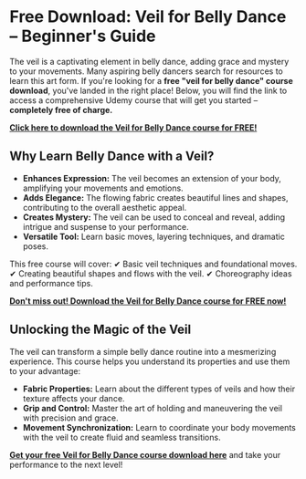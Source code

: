 # Free Download: Veil for Belly Dance – Beginner's Guide

The veil is a captivating element in belly dance, adding grace and mystery to your movements. Many aspiring belly dancers search for resources to learn this art form. If you're looking for a **free "veil for belly dance" course download**, you've landed in the right place!  Below, you will find the link to access a comprehensive Udemy course that will get you started – **completely free of charge.**

[**Click here to download the Veil for Belly Dance course for FREE!**](https://udemywork.com/veil-for-belly-dance)

## Why Learn Belly Dance with a Veil?

*   **Enhances Expression:** The veil becomes an extension of your body, amplifying your movements and emotions.
*   **Adds Elegance:** The flowing fabric creates beautiful lines and shapes, contributing to the overall aesthetic appeal.
*   **Creates Mystery:** The veil can be used to conceal and reveal, adding intrigue and suspense to your performance.
*   **Versatile Tool:** Learn basic moves, layering techniques, and dramatic poses.

This free course will cover:
✔ Basic veil techniques and foundational moves.
✔ Creating beautiful shapes and flows with the veil.
✔ Choreography ideas and performance tips.

[**Don't miss out! Download the Veil for Belly Dance course for FREE now!**](https://udemywork.com/veil-for-belly-dance)

## Unlocking the Magic of the Veil

The veil can transform a simple belly dance routine into a mesmerizing experience. This course helps you understand its properties and use them to your advantage:

*   **Fabric Properties:** Learn about the different types of veils and how their texture affects your dance.
*   **Grip and Control:** Master the art of holding and maneuvering the veil with precision and grace.
*   **Movement Synchronization:** Learn to coordinate your body movements with the veil to create fluid and seamless transitions.

**[Get your free Veil for Belly Dance course download here](https://udemywork.com/veil-for-belly-dance)** and take your performance to the next level!
